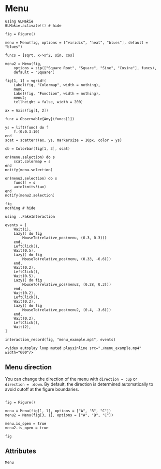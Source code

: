 # Menu

```@example menu
using GLMakie
GLMakie.activate!() # hide

fig = Figure()

menu = Menu(fig, options = ["viridis", "heat", "blues"], default = "blues")

funcs = [sqrt, x->x^2, sin, cos]

menu2 = Menu(fig,
    options = zip(["Square Root", "Square", "Sine", "Cosine"], funcs),
    default = "Square")

fig[1, 1] = vgrid!(
    Label(fig, "Colormap", width = nothing),
    menu,
    Label(fig, "Function", width = nothing),
    menu2;
    tellheight = false, width = 200)

ax = Axis(fig[1, 2])

func = Observable{Any}(funcs[1])

ys = lift(func) do f
    f.(0:0.3:10)
end
scat = scatter!(ax, ys, markersize = 10px, color = ys)

cb = Colorbar(fig[1, 3], scat)

on(menu.selection) do s
    scat.colormap = s
end
notify(menu.selection)

on(menu2.selection) do s
    func[] = s
    autolimits!(ax)
end
notify(menu2.selection)

fig
nothing # hide
```

```@setup menu
using ..FakeInteraction

events = [
    Wait(1),
    Lazy() do fig
        MouseTo(relative_pos(menu, (0.3, 0.3)))
    end,
    LeftClick(),
    Wait(0.5),
    Lazy() do fig
        MouseTo(relative_pos(menu, (0.33, -0.6)))
    end,
    Wait(0.2),
    LeftClick(),
    Wait(0.5),
    Lazy() do fig
        MouseTo(relative_pos(menu2, (0.28, 0.3)))
    end,
    Wait(0.2),
    LeftClick(),
    Wait(0.2),
    Lazy() do fig
        MouseTo(relative_pos(menu2, (0.4, -3.6)))
    end,
    Wait(0.2),
    LeftClick(),
    Wait(2),
]

interaction_record(fig, "menu_example.mp4", events)
```

```@raw html
<video autoplay loop muted playsinline src="./menu_example.mp4" width="600"/>
```


## Menu direction

You can change the direction of the menu with `direction = :up` or `direction = :down`. By default, the direction is determined automatically to avoid cutoff at the figure boundaries.


```@figure backend=GLMakie

fig = Figure()

menu = Menu(fig[1, 1], options = ["A", "B", "C"])
menu2 = Menu(fig[3, 1], options = ["A", "B", "C"])

menu.is_open = true
menu2.is_open = true

fig
```


## Attributes

```@attrdocs
Menu
```